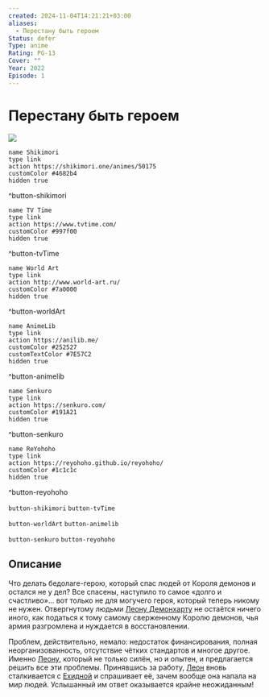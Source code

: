 ```yaml
---
created: 2024-11-04T14:21:21+03:00
aliases:
  - Перестану быть героем
Status: defer
Type: anime
Rating: PG-13
Cover: ""
Year: 2022
Episode: 1
---
```


# Перестану быть героем

![](https://nyaa.shikimori.one/uploads/poster/animes/50175/3a27243ad3a5040e963b49f6625c6e42.jpeg)

```button
name Shikimori
type link
action https://shikimori.one/animes/50175
customColor #4682b4
hidden true
```
^button-shikimori

```button
name TV Time
type link
action https://www.tvtime.com/
customColor #997f00
hidden true
```
^button-tvTime

```button
name World Art
type link
action http://www.world-art.ru/
customColor #7a0000
hidden true
```
^button-worldArt

```button
name AnimeLib
type link
action https://anilib.me/
customColor #252527
customTextColor #7E57C2
hidden true
```
^button-animelib

```button
name Senkuro
type link
action https://senkuro.com/
customColor #191A21
hidden true
```
^button-senkuro

```button
name ReYohoho
type link
action https://reyohoho.github.io/reyohoho/
customColor #1c1c1c
hidden true
```
^button-reyohoho

`button-shikimori` `button-tvTime`

`button-worldArt` `button-animelib`

`button-senkuro` `button-reyohoho`

## Описание

Что делать бедолаге-герою, который спас людей от Короля демонов и остался не у дел? Все спасены, наступило то самое «долго и счастливо»... вот только не для могучего героя, который теперь никому не нужен. Отвергнутому людьми [Леону Демонхарту](https://shikimori.one/characters/202816-leo-demonheart) не остаётся ничего иного, как податься к тому самому сверженному Королю демонов, чья армия разгромлена и нуждается в восстановлении.

Проблем, действительно, немало: недостаток финансирования, полная неорганизованность, отсутствие чётких стандартов и многое другое. Именно [Леону](https://shikimori.one/characters/202816-leo-demonheart), который не только силён, но и опытен, и предлагается решить все эти проблемы. Принявшись за работу, [Леон](https://shikimori.one/characters/202816-leo-demonheart) вновь сталкивается с [Ехидной](https://shikimori.one/characters/202817-echidna) и спрашивает её, зачем вообще она напала на мир людей. Услышанный им ответ оказывается крайне неожиданным!
